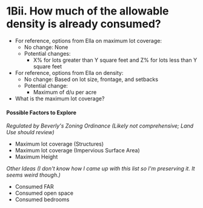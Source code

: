 # 1Bii. How much of the allowable density is already consumed?



* For reference, options from Ella on maximum lot coverage:
  * No change: None&#x20;
  * Potential changes:&#x20;
    * X% for lots greater than Y square feet and Z% for lots less than Y square feet&#x20;
* For reference, options from Ella on density:
  * No change: Based on lot size, frontage, and setbacks&#x20;
  * Potential change:&#x20;
    * Maximum of d/u per acre&#x20;
* What is the maximum lot coverage?&#x20;

#### Possible Factors to Explore

_Regulated by Beverly's Zoning Ordinance (Likely not comprehensive; Land Use should review)_

* Maximum lot coverage (Structures)
* Maximum lot coverage (Impervious Surface Area)
* Maximum Height

_Other Ideas (I don't know how I came up with this list so I'm preserving it. It seems weird though.)_

* Consumed FAR
* Consumed open space
* Consumed bedrooms
